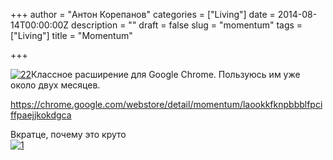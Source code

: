 +++
author = "Антон Корепанов"
categories = ["Living"]
date = 2014-08-14T00:00:00Z
description = ""
draft = false
slug = "momentum"
tags = ["Living"]
title = "Momentum"

+++


[![22](http://res.cloudinary.com/ampersd/image/upload/v1467022927/22_rnkov0.jpg)](http://res.cloudinary.com/ampersd/image/upload/v1467022927/22_rnkov0.jpg)Классное расширение для Google Chrome. Пользуюсь им уже около двух месяцев.

https://chrome.google.com/webstore/detail/momentum/laookkfknpbbblfpciffpaejjkokdgca

Вкратце, почему это круто  
[![1](http://res.cloudinary.com/ampersd/image/upload/h_343,w_629/v1467022930/11_wuwx6d.jpg)](http://res.cloudinary.com/ampersd/image/upload/v1467022930/11_wuwx6d.jpg)


